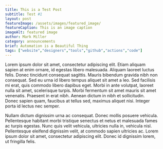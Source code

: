 ```yaml
---
title: This is a Test Post
subtitle: Test #1
layout: post
featureImage: /assets/images/featured_image/
featureCaption: This is an image caption
imageAlt: featured image
author: Mark Miller
category: announcements
brief: Automation is a Beautiful Thing
tags: ["website","designers","tools","github","actions","code"]
---
```

Lorem ipsum dolor sit amet, consectetur adipiscing elit. Etiam aliquam sapien at enim ornare, id egestas libero malesuada. Aliquam laoreet luctus felis. Donec tincidunt consequat sagittis. Mauris bibendum gravida nibh non consequat. Sed eu urna id libero tempus aliquet sit amet a leo. Sed facilisis mi erat, quis commodo libero dapibus eget. Morbi in ante volutpat, laoreet nulla sit amet, scelerisque turpis. Morbi fermentum sit amet mauris sit amet venenatis. Praesent in erat nibh. Aenean dictum in nibh et sollicitudin. Donec sapien quam, faucibus at tellus sed, maximus aliquet nisi. Integer porta id lectus nec semper.

Nullam dictum dignissim urna ac consequat. Donec mollis posuere vehicula. Pellentesque habitant morbi tristique senectus et netus et malesuada fames ac turpis egestas. Nunc quis velit vehicula, ultricies nulla in, vehicula nisl. Pellentesque eleifend dignissim velit, at commodo sapien ultricies ac. Lorem ipsum dolor sit amet, consectetur adipiscing elit. Donec id dignissim lorem, ut fringilla felis.

